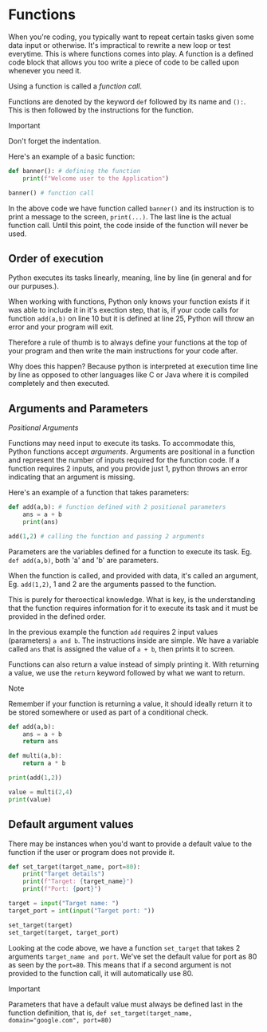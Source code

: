 # Functions

When you're coding, you typically want to repeat certain tasks given some data input or otherwise. It's impractical to rewrite a new loop or test everytime. This is where functions comes into play. A function is a defined code block that allows you too write a piece of code to be called upon whenever you need it.

Using a function is called a _function call_.

Functions are denoted by the keyword `def` followed by its name and `():`. This is then followed by the instructions for the function.

> [!IMPORTANT]
> Don't forget the indentation.

Here's an example of a basic function:

```Python
def banner(): # defining the function
    print(f"Welcome user to the Application")

banner() # function call
```

In the above code we have function called `banner()` and its instruction is to print a message to the screen, `print(...)`. The last line is the actual function call. Until this point, the code inside of the function will never be used.

## Order of execution

Python executes its tasks linearly, meaning, line by line (in general and for our purpuses.).

When working with functions, Python only knows your function exists if it was able to include it in it's exection step, that is, if your code calls for function `add(a,b)` on line 10 but it is defined at line 25, Python will throw an error and your program will exit.

Therefore a rule of thumb is to always define your functions at the top of your program and then write the main instructions for your code after.

Why does this happen? Because python is interpreted at execution time line by line as opposed to other languages like C or Java where it is compiled completely and then executed.

## Arguments and Parameters

_Positional Arguments_

Functions may need input to execute its tasks. To accommodate this, Python functions accept _arguments_. Arguments are positional in a function and represent the number of inputs required for the function code. If a function requires 2 inputs, and you provide just 1, python throws an error indicating that an argument is missing.

Here's an example of a function that takes parameters:

```Python
def add(a,b): # function defined with 2 positional parameters
    ans = a + b
    print(ans)

add(1,2) # calling the function and passing 2 arguments
```

Parameters are the variables defined for a function to execute its task. Eg. `def add(a,b)`, both 'a' and 'b' are parameters.

When the function is called, and provided with data, it's called an argument, Eg. `add(1,2)`, 1 and 2 are the arguments passed to the function.

This is purely for theroectical knowledge. What is key, is the  understanding that the function requires information for it to execute its task and it must be provided in the defined order.

In the previous example the function `add` requires 2 input values (parameters) `a and b`. The instructions inside are simple. We have a variable called `ans` that is assigned the value of `a + b`, then prints it to screen.

Functions can also return a value instead of simply printing it. With returning a value, we use the `return` keyword followed by what we want to return. 

> [!NOTE]
> Remember if your function is returning a value, it should ideally return it to be stored somewhere or used as part of a conditional check.

```Python
def add(a,b):
    ans = a + b
    return ans

def multi(a,b):
    return a * b

print(add(1,2))

value = multi(2,4)
print(value)
```

## Default argument values

There may be instances when you'd want to provide a default value to the function if the user or program does not provide it.

```Python
def set_target(target_name, port=80):
    print("Target details")
    print(f"Target: {target_name}")
    print(f"Port: {port}")

target = input("Target name: ")
target_port = int(input("Target port: "))

set_target(target)
set_target(target, target_port)
```

Looking at the code above, we have a function `set_target` that takes 2 arguments `target_name and port`. We've set the default value for port as 80 as seen by the `port=80`. This means that if a second argument is not provided to the function call, it will automatically use 80.

> [!IMPORTANT]
> Parameters that have a default value must always be defined last in the function definition, that is, `def set_target(target_name, domain="google.com", port=80)`
